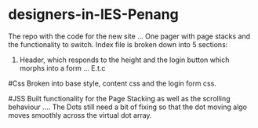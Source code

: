 # designers-in-IES-Penang
The repo with the code for the new site ... One pager with page stacks and the functionality to switch. 
Index file is broken down into 5 sections: 
1. Header, which responds to the height and the login button which morphs into a form ... 
E.t.c

#Css 
Broken into base style, content css and the login form css.

#JSS 
Built functionality for the Page Stacking as well as the scrolling behaviour .... 
The Dots still need a bit of fixing so that the dot moving algo moves smoothly across the virtual dot array.
